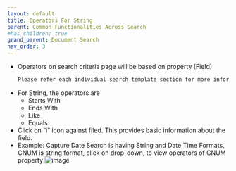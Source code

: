 ```yaml
---
layout: default
title: Operators For String
parent: Common Functionalities Across Search
#has_children: true
grand_parent: Document Search
nav_order: 3
---
```


- Operators on search criteria page will be based on property (Field)
    ```markdown
    Please refer each individual search template section for more information
    ```
- For String, the operators are
    - Starts With
    - Ends With
    - Like
    - Equals
- Click on “i” icon against filed. This provides basic information about the field.
- Example: Capture Date Search is having String and Date Time Formats, CNUM is string format, click on  drop-down, to view operators of  CNUM property
    ![image](https://media.github.ibm.com/user/369573/files/714b5880-c5f7-11ec-85cc-0e8c66bca28f)


